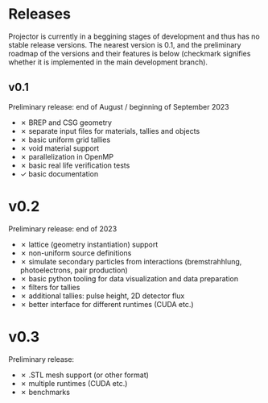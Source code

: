 # Releases

Projector is currently in a beggining stages of development and thus has no stable release versions.
The nearest version is 0.1, and the preliminary roadmap of the versions and their features is below (checkmark signifies whether it is implemented in the main development branch).

## v0.1

Preliminary release: end of August / beginning of September 2023

- ✗ BREP and CSG geometry
- ✗ separate input files for materials, tallies and objects
- ✗ basic uniform grid tallies
- ✗ void material support
- ✗ parallelization in OpenMP
- ✗ basic real life verification tests
- ✓ basic documentation

# v0.2

Preliminary release: end of 2023

- ✗ lattice (geometry instantiation) support
- ✗ non-uniform source definitions
- ✗ simulate secondary particles from interactions (bremstrahhlung, photoelectrons, pair production)
- ✗ basic python tooling for data visualization and data preparation
- ✗ filters for tallies
- ✗ additional tallies: pulse height, 2D detector flux
- ✗ better interface for different runtimes (CUDA etc.)

# v0.3

Preliminary release:

- ✗ .STL mesh support (or other format)
- ✗ multiple runtimes (CUDA etc.)
- ✗ benchmarks